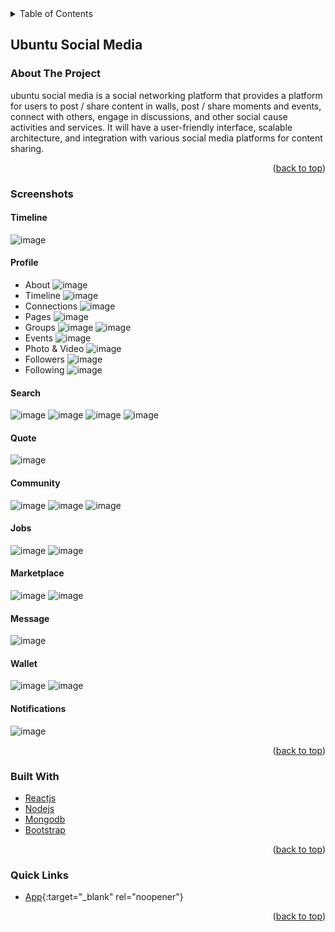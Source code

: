 <div id="top"></div>

<!-- TABLE OF CONTENTS -->
<details>
  <summary>Table of Contents</summary>
  <ol>
    <li>
      <a href="./projects/UBUNTU-SOCIAL-MEDIA">Ubuntu Social Media</a>
      <ul>
        <li><a href="#about-the-project">About The Project</a></li>
        <li><a href="#screenshots">Screenshots</a></li>
        <li><a href="#built-with">Built With</a></li>
        <li><a href="#quick-links">Quick Links</a></li>
      </ul>
    </li>
  </ol>
</details>

<!-- UBUNTU-SOCIAL-MEDIA ABOUT THE PROJECT -->
## Ubuntu Social Media

### About The Project

ubuntu social media is a social networking platform that provides a platform for users to post / share content in walls, post / share moments and events, connect with others, engage in discussions, and other social cause activities and services. It will have a user-friendly interface, scalable architecture, and integration with various social media platforms for content sharing.

<p align="right">(<a href="#top">back to top</a>)</p>


### Screenshots

#### Timeline
![image](https://github.com/user-attachments/assets/a4c726b4-01ae-48fc-8f92-ca55a83b2cd7)

#### Profile
* About
![image](https://github.com/user-attachments/assets/30b89e7a-7b53-492b-abfd-7c533f0d99bc)
* Timeline
![image](https://github.com/user-attachments/assets/226efedf-d67a-49e5-8f8a-288c5929de7e)
* Connections
![image](https://github.com/user-attachments/assets/9996917f-0d51-492a-98b2-7ccb5be19127)
* Pages
![image](https://github.com/user-attachments/assets/99c9c65e-f2e5-4d03-ab20-ec6450863f81)
* Groups
![image](https://github.com/user-attachments/assets/288593b8-50b3-4f87-b306-8681ea270473)
![image](https://github.com/user-attachments/assets/55a20f06-b9c6-48d6-93f0-22d2febe7ab4)
* Events
![image](https://github.com/user-attachments/assets/a2054754-efcc-4822-81e0-0850b520e7dd)
* Photo & Video
![image](https://github.com/user-attachments/assets/6ccf2685-c7d6-4319-acd8-6c4fcd694576)
* Followers
![image](https://github.com/user-attachments/assets/bcc9da97-39a2-43d2-848d-254ce18b44c2)
* Following
![image](https://github.com/user-attachments/assets/77ede50c-6178-470c-910a-50bbf3b53dcc)

#### Search
![image](https://github.com/user-attachments/assets/231c9a68-895d-4440-a66d-5157a405adee)
![image](https://github.com/user-attachments/assets/bb208b43-34f5-42a4-9998-a1d50d0f85d1)
![image](https://github.com/user-attachments/assets/ba074743-1f6c-4140-9d6e-2fbd4e32a152)
![image](https://github.com/user-attachments/assets/b8799321-a5ea-4b77-805f-fed9776368c3)

#### Quote
![image](https://github.com/user-attachments/assets/ea55d74a-156e-467e-9c06-a8c3e11d1162)

#### Community
![image](https://github.com/user-attachments/assets/6544a6ab-1247-407b-a152-fe4a8d6a4bb3)
![image](https://github.com/user-attachments/assets/7caa689d-a398-4104-b43b-85d8158899bc)
![image](https://github.com/user-attachments/assets/0c3aaad1-d5ec-46ab-86d9-72d3103d1c05)

#### Jobs
![image](https://github.com/user-attachments/assets/c3e6ec3e-3a20-415b-b874-13499bd98271)
![image](https://github.com/user-attachments/assets/3e30db3e-4c96-45c2-8f5b-64b99e5a7afb)

#### Marketplace
![image](https://github.com/user-attachments/assets/84d8b6d8-8e83-443e-a79f-a928e471d745)
![image](https://github.com/user-attachments/assets/46ff740d-030b-4f43-ae7f-48f9ebab9a17)

#### Message
![image](https://github.com/user-attachments/assets/b998d395-121e-4756-9939-fbf412a83c6a)

#### Wallet
![image](https://github.com/user-attachments/assets/97810e20-2cc1-4f05-9182-9315e2a7bacb)
![image](https://github.com/user-attachments/assets/059c239e-202c-41f6-8273-75f63cf68b59)

#### Notifications
![image](https://github.com/user-attachments/assets/69bcceff-4e7d-410a-8fb1-7903cdd80310)


<p align="right">(<a href="#top">back to top</a>)</p>


### Built With

* [Reactjs](https://react.dev/)
* [Nodejs](https://nodejs.org/en)
* [Mongodb](https://www.mongodb.com/)
* [Bootstrap](https://getbootstrap.com/)

<p align="right">(<a href="#top">back to top</a>)</p>


### Quick Links

* [App](https://ubuntu-social-media.notebrains.com/){:target="_blank" rel="noopener"}

<p align="right">(<a href="#top">back to top</a>)</p>
